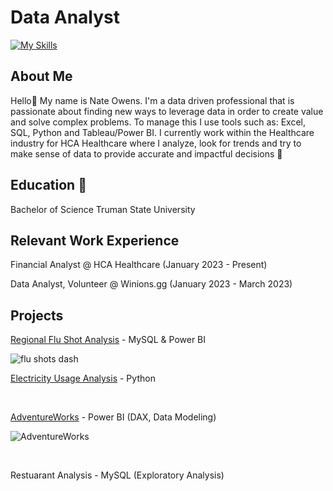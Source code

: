 # Data Analyst
[![My Skills](https://skillicons.dev/icons?i=github,linkedin)](https://skillicons.dev)


## About Me
Hello👋 My name is Nate Owens. I'm a data driven professional that is passionate about finding new ways to leverage data in order to create value and solve complex problems. To manage this I use tools such as: Excel, SQL, Python and Tableau/Power BI. I currently work within the Healthcare industry for HCA Healthcare where I analyze, look for trends and try to make sense of data to provide accurate and impactful decisions 🚀

## Education 📃
Bachelor of Science
Truman State University

## Relevant Work Experience

Financial Analyst @ HCA Healthcare (January 2023 - Present)

Data Analyst, Volunteer @ Winions.gg (January 2023 - March 2023)

## Projects
[Regional Flu Shot Analysis](https://github.com/nmowens95/Flu-Shots-Dashboard) - MySQL & Power BI
</br>

![flu shots dash](https://github.com/nmowens95/nathanowens/assets/126295718/694f020a-beab-4073-bdcb-7083313ebd44)



[Electricity Usage Analysis](https://github.com/nmowens95/Electricity-Usage-Analysis/blob/main/README.md) - Python

</br>

[AdventureWorks](https://github.com/nmowens95/Adventure-Works) - Power BI (DAX, Data Modeling)
</br>

![AdventureWorks](https://github.com/nmowens95/nathanowens/assets/126295718/1173661a-b92c-4860-ba33-9c7103b5e07e)

</br>

Restuarant Analysis - MySQL (Exploratory Analysis)
